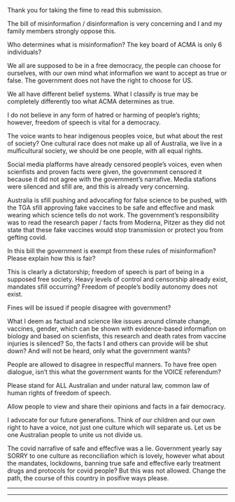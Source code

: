 Thank you for taking the fime to read this submission.

The bill of misinformafion / disinformafion is very concerning and I and my family members strongly
oppose this.

Who determines what is misinformafion? The key board of ACMA is only 6 individuals?

We all are supposed to be in a free democracy, the people can choose for ourselves, with our own
mind what informafion we want to accept as true or false. The government does not have the right to
choose for US.

We all have different belief systems. What I classify is true may be completely differently too what
ACMA determines as true.

I do not believe in any form of hatred or harming of people’s rights; however, freedom of speech is
vital for a democracy.

The voice wants to hear indigenous peoples voice, but what about the rest of society? One cultural
race does not make up all of Australia, we live in a mulficultural society, we should be one people, with
all equal rights.

Social media plafforms have already censored people’s voices, even when scienfists and proven facts
were given, the government censored it because it did not agree with the government’s narrafive.
Media stafions were silenced and sfill are, and this is already very concerning.

Australia is sfill pushing and advocafing for false science to be pushed, with the TGA sfill approving fake
vaccines to be safe and effecfive and mask wearing which science tells do not work. The government’s
responsibility was to read the research paper / facts from Moderna, Pitzer as they did not state that
these fake vaccines would stop transmission or protect you from gefting covid.

In this bill the government is exempt from these rules of misinformafion? Please explain how this is
fair?

This is clearly a dictatorship; freedom of speech is part of being in a supposed free society. Heavy levels
of control and censorship already exist, mandates sfill occurring? Freedom of people’s bodily
autonomy does not exist.

Fines will be issued if people disagree with government?

What I deem as factual and science like issues around climate change, vaccines, gender, which can be
shown with evidence-based informafion on biology and based on scienfists, this research and death
rates from vaccine injuries is silenced? So, the facts I and others can provide will be shut down? And
will not be heard, only what the government wants?

People are allowed to disagree in respecfful manners. To have free open dialogue, isn’t this what the
government wants for the VOICE referendum?

Please stand for ALL Australian and under natural law, common law of human rights of freedom of
speech.

Allow people to view and share their opinions and facts in a fair democracy.

I advocate for our future generafions. Think of our children and our own right to have a voice, not just
one culture which will separate us. Let us be one Australian people to unite us not divide us.

The covid narrafive of safe and effecfive was a lie. Government yearly say SORRY to one culture as
reconciliafion which is lovely, however what about the mandates, lockdowns, banning true safe and
effecfive early treatment drugs and protocols for covid people? But this was not allowed. Change the
path, the course of this country in posifive ways please.


-----

-----

